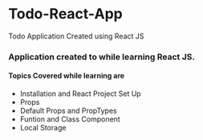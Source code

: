 # Todo-React-App
Todo Application Created using React JS

### Application created to while learning React JS. 
#### Topics Covered while learning are
* Installation and React Project Set Up
* Props 
* Default Props and PropTypes
* Funtion and Class Component
* Local Storage
